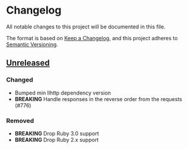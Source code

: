 # Changelog

All notable changes to this project will be documented in this file.

The format is based on [Keep a Changelog](https://keepachangelog.com/en/1.1.0/),
and this project adheres to [Semantic Versioning](https://semver.org/spec/v2.0.0.html).

## [Unreleased]

### Changed

- Bumped min llhttp dependency version
- **BREAKING** Handle responses in the reverse order from the requests (#776)

### Removed

- **BREAKING** Drop Ruby 3.0 support
- **BREAKING** Drop Ruby 2.x support

[unreleased]: https://github.com/httprb/http/compare/v5.3.0...main
